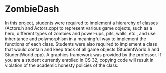 # ZombieDash
In this project, students were required to implement a hierarchy of classes (Actors.h and Actors.cpp) to represent various game objects, such as a hero, different types of zombies and power-ups, pits, walls, etc., and use inheritance and polymorphism in a meaningful way to implement the functions of each class. Students were also required to implement a class that would contain and keep track of all game objects (StudentWorld.h and StudentWorld.cpp). A graphics framework was provided by the professor. If you are a student currently enrolled in CS 32, copying code will result in violation of the academic honesty policies of the class.
